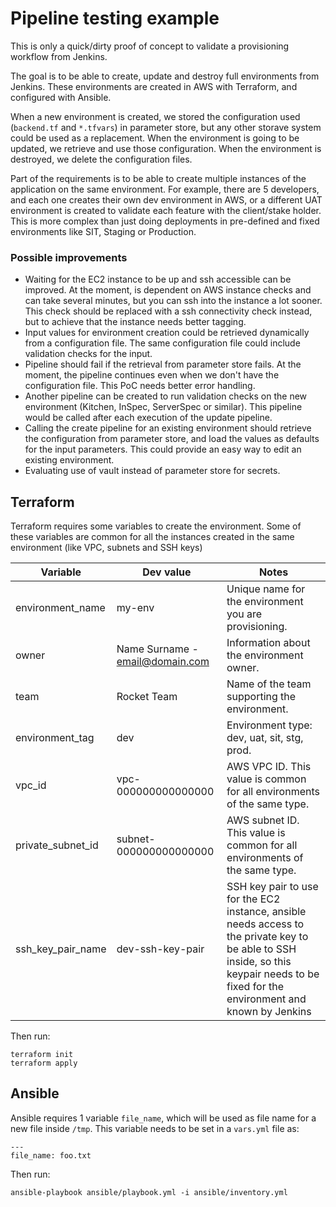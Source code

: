 # Pipeline testing example

This is only a quick/dirty proof of concept to validate a provisioning workflow from Jenkins.

The goal is to be able to create, update and destroy full environments from Jenkins. These environments are created in AWS with Terraform, and configured with Ansible.

When a new environment is created, we stored the configuration used (`backend.tf` and `*.tfvars`) in parameter store, but any other storave system could be used as a replacement. When the environment is going to be updated, we retrieve and use those configuration. When the environment is destroyed, we delete the configuration files.

Part of the requirements is to be able to create multiple instances of the application on the same environment. For example, there are 5 developers, and each one creates their own dev environment in AWS, or a different UAT environment is created to validate each feature with the client/stake holder. This is more complex than just doing deployments in pre-defined and fixed environments like SIT, Staging or Production.

### Possible improvements

- Waiting for the EC2 instance to be up and ssh accessible can be improved. At the moment, is dependent on AWS instance checks and can take several minutes, but you can ssh into the instance a lot sooner. This check should be replaced with a ssh connectivity check instead, but to achieve that the instance needs better tagging.
- Input values for environment creation could be retrieved dynamically from a configuration file. The same configuration file could include validation checks for the input.
- Pipeline should fail if the retrieval from parameter store fails. At the moment, the pipeline continues even when we don't have the configuration file. This PoC needs better error handling.
- Another pipeline can be created to run validation checks on the new environment (Kitchen, InSpec, ServerSpec or similar). This pipeline would be called after each execution of the update pipeline.
- Calling the create pipeline for an existing environment should retrieve the configuration from parameter store, and load the values as defaults for the input parameters. This could provide an easy way to edit an existing environment.
- Evaluating use of vault instead of parameter store for secrets.

## Terraform

Terraform requires some variables to create the environment. Some of these variables are common for all the instances created in the same environment (like VPC, subnets and SSH keys)

| Variable | Dev value | Notes |
| --- | --- | --- |
| environment_name | my-env | Unique name for the environment you are provisioning. |
| owner | Name Surname - email@domain.com | Information about the environment owner. |
| team | Rocket Team | Name of the team supporting the environment. |
| environment_tag | dev | Environment type: dev, uat, sit, stg, prod. |
| vpc_id | vpc-000000000000000 | AWS VPC ID. This value is common for all environments of the same type. |
| private_subnet_id | subnet-000000000000000 | AWS subnet ID. This value is common for all environments of the same type. |
| ssh_key_pair_name | dev-ssh-key-pair | SSH key pair to use for the EC2 instance, ansible needs access to the private key to be able to SSH inside, so this keypair needs to be fixed for the environment and known by Jenkins |

Then run:

```
terraform init
terraform apply
```

## Ansible

Ansible requires 1 variable `file_name`, which will be used as file name for a new file inside `/tmp`. This variable needs to be set in a `vars.yml` file as:

```
---
file_name: foo.txt
```

Then run:

```
ansible-playbook ansible/playbook.yml -i ansible/inventory.yml
```
